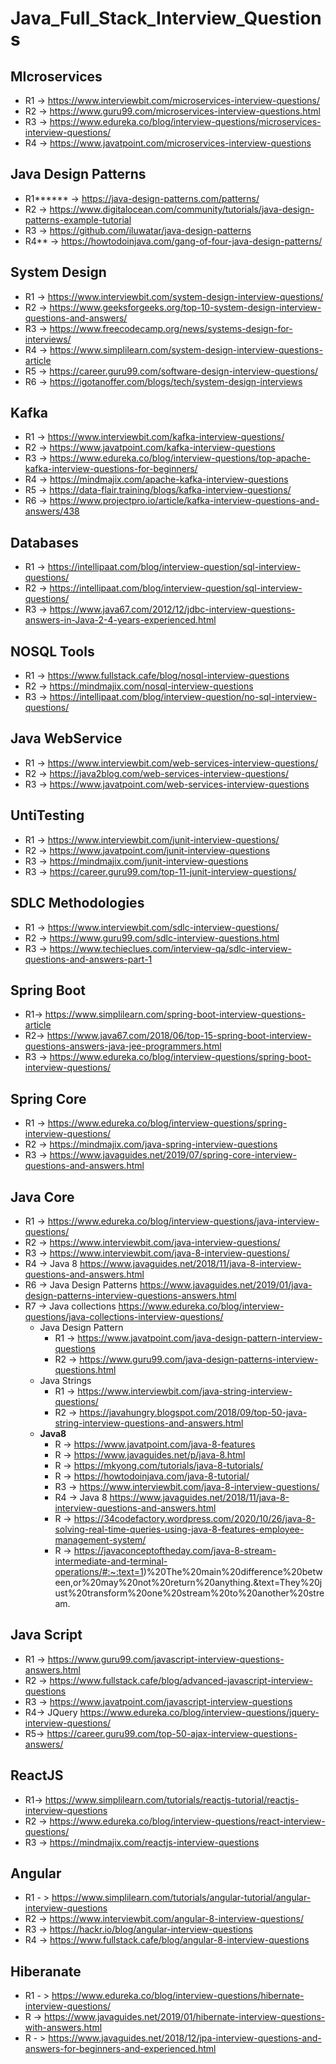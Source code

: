 # Java_Full_Stack_Interview_Questions




## MIcroservices

* R1 -> https://www.interviewbit.com/microservices-interview-questions/
* R2 -> https://www.guru99.com/microservices-interview-questions.html
* R3 -> https://www.edureka.co/blog/interview-questions/microservices-interview-questions/
* R4 -> https://www.javatpoint.com/microservices-interview-questions

## Java Design Patterns

* R1****** -> https://java-design-patterns.com/patterns/  
* R2 -> https://www.digitalocean.com/community/tutorials/java-design-patterns-example-tutorial
* R3 -> https://github.com/iluwatar/java-design-patterns
* R4** -> https://howtodoinjava.com/gang-of-four-java-design-patterns/

## System Design

* R1 -> https://www.interviewbit.com/system-design-interview-questions/
* R2 -> https://www.geeksforgeeks.org/top-10-system-design-interview-questions-and-answers/
* R3 -> https://www.freecodecamp.org/news/systems-design-for-interviews/
* R4 -> https://www.simplilearn.com/system-design-interview-questions-article
* R5 -> https://career.guru99.com/software-design-interview-questions/
* R6 -> https://igotanoffer.com/blogs/tech/system-design-interviews


## Kafka

* R1 -> https://www.interviewbit.com/kafka-interview-questions/
* R2 -> https://www.javatpoint.com/kafka-interview-questions
* R3 -> https://www.edureka.co/blog/interview-questions/top-apache-kafka-interview-questions-for-beginners/
* R4 -> https://mindmajix.com/apache-kafka-interview-questions
* R5 -> https://data-flair.training/blogs/kafka-interview-questions/
* R6 -> https://www.projectpro.io/article/kafka-interview-questions-and-answers/438

## Databases
* R1 -> https://intellipaat.com/blog/interview-question/sql-interview-questions/
* R2 -> https://intellipaat.com/blog/interview-question/sql-interview-questions/
* R3 -> https://www.java67.com/2012/12/jdbc-interview-questions-answers-in-Java-2-4-years-experienced.html

## NOSQL Tools

* R1 -> https://www.fullstack.cafe/blog/nosql-interview-questions
* R2 -> https://mindmajix.com/nosql-interview-questions
* R3 -> https://intellipaat.com/blog/interview-question/no-sql-interview-questions/

## Java WebService 
* R1 -> https://www.interviewbit.com/web-services-interview-questions/
* R2 -> https://java2blog.com/web-services-interview-questions/
* R3 -> https://www.javatpoint.com/web-services-interview-questions

## UntiTesting 

* R1 -> https://www.interviewbit.com/junit-interview-questions/
* R2 -> https://www.javatpoint.com/junit-interview-questions
* R3 -> https://mindmajix.com/junit-interview-questions
* R3 -> https://career.guru99.com/top-11-junit-interview-questions/

## SDLC Methodologies 
* R1 -> https://www.interviewbit.com/sdlc-interview-questions/
* R2 -> https://www.guru99.com/sdlc-interview-questions.html
* R3 -> https://www.techieclues.com/interview-qa/sdlc-interview-questions-and-answers-part-1

## Spring Boot

* R1-> https://www.simplilearn.com/spring-boot-interview-questions-article
* R2-> https://www.java67.com/2018/06/top-15-spring-boot-interview-questions-answers-java-jee-programmers.html
* R3 -> https://www.edureka.co/blog/interview-questions/spring-boot-interview-questions/

## Spring Core

* R1 -> https://www.edureka.co/blog/interview-questions/spring-interview-questions/
* R2 -> https://mindmajix.com/java-spring-interview-questions
* R3 -> https://www.javaguides.net/2019/07/spring-core-interview-questions-and-answers.html

## Java Core

* R1 -> https://www.edureka.co/blog/interview-questions/java-interview-questions/
* R2 -> https://www.interviewbit.com/java-interview-questions/
* R3 -> https://www.interviewbit.com/java-8-interview-questions/
* R4 -> Java 8 https://www.javaguides.net/2018/11/java-8-interview-questions-and-answers.html
* R6 -> Java Design Patterns https://www.javaguides.net/2019/01/java-design-patterns-interview-questions-answers.html
* R7 -> Java collections https://www.edureka.co/blog/interview-questions/java-collections-interview-questions/
   * Java Design Pattern
       * R1 -> https://www.javatpoint.com/java-design-pattern-interview-questions
       * R2 -> https://www.guru99.com/java-design-patterns-interview-questions.html
    * Java Strings
      * R1 -> https://www.interviewbit.com/java-string-interview-questions/
      * R2 -> https://javahungry.blogspot.com/2018/09/top-50-java-string-interview-questions-and-answers.html
  * **Java8**  
      * R -> https://www.javatpoint.com/java-8-features
      * R -> https://www.javaguides.net/p/java-8.html
      * R -> https://mkyong.com/tutorials/java-8-tutorials/
      * R -> https://howtodoinjava.com/java-8-tutorial/
      *  R3 -> https://www.interviewbit.com/java-8-interview-questions/
      *  R4 -> Java 8 https://www.javaguides.net/2018/11/java-8-interview-questions-and-answers.html
      *  R -> https://34codefactory.wordpress.com/2020/10/26/java-8-solving-real-time-queries-using-java-8-features-employee-management-system/
      *  R -> https://javaconceptoftheday.com/java-8-stream-intermediate-and-terminal-operations/#:~:text=1)%20The%20main%20difference%20between,or%20may%20not%20return%20anything.&text=They%20just%20transform%20one%20stream%20to%20another%20stream.
      
      
      
      
## Java Script
* R1 -> https://www.guru99.com/javascript-interview-questions-answers.html
* R2 -> https://www.fullstack.cafe/blog/advanced-javascript-interview-questions
* R3 -> https://www.javatpoint.com/javascript-interview-questions
* R4-> JQuery https://www.edureka.co/blog/interview-questions/jquery-interview-questions/
* R5-> https://career.guru99.com/top-50-ajax-interview-questions-answers/

## ReactJS
* R1-> https://www.simplilearn.com/tutorials/reactjs-tutorial/reactjs-interview-questions
* R2 -> https://www.edureka.co/blog/interview-questions/react-interview-questions/
* R3 -> https://mindmajix.com/reactjs-interview-questions

## Angular 
* R1 - > https://www.simplilearn.com/tutorials/angular-tutorial/angular-interview-questions
* R2 -> https://www.interviewbit.com/angular-8-interview-questions/
* R3 -> https://hackr.io/blog/angular-interview-questions
* R4 -> https://www.fullstack.cafe/blog/angular-8-interview-questions

## Hiberanate
* R1 - > https://www.edureka.co/blog/interview-questions/hibernate-interview-questions/
* R -> https://www.javaguides.net/2019/01/hibernate-interview-questions-with-answers.html
* R - > https://www.javaguides.net/2018/12/jpa-interview-questions-and-answers-for-beginners-and-experienced.html






